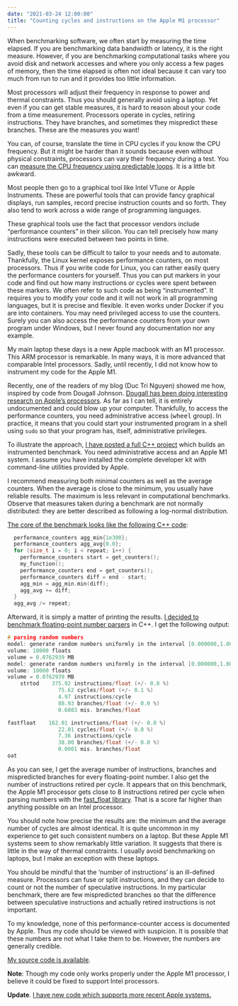 ```yaml
---
date: "2021-03-24 12:00:00"
title: "Counting cycles and instructions on the Apple M1 processor"
---
```




When benchmarking software, we often start by measuring the time elapsed. If you are benchmarking data bandwidth or latency, it is the right measure. However, if you are benchmarking computational tasks where you avoid  disk and network accesses and where you only access a few pages of memory, then the time elapsed is often not ideal because it can vary too much from run to run and it provides too little information.

Most processors will adjust their frequency in response to power and thermal constraints. Thus you should generally avoid using a laptop. Yet even if you can get stable measures, it is hard to reason about your code from a time measurement. Processors operate in cycles, retiring instructions. They have branches, and sometimes they mispredict these branches. These are the measures you want!

You can, of course, translate the time in CPU cycles if you know the CPU frequency. But it might be harder than it sounds because even without physical constraints, processors can vary their frequency during a test. You can [measure the CPU frequency using predictable loops](/lemire/blog/2019/05/19/measuring-the-system-clock-frequency-using-loops-intel-and-arm/). It is a little bit awkward.

Most people then go to a graphical tool like Intel VTune or Apple Instruments. These are powerful tools that can provide fancy graphical displays, run samples, record precise instruction counts and so forth. They also tend to work across a wide range of programming languages.

These graphical tools use the fact that processor vendors include &ldquo;performance counters&rdquo; in their silicon. You can tell precisely how many instructions were executed between two points in time.

Sadly, these tools can be difficult to tailor to your needs and to automate. Thankfully, the Linux kernel exposes performance counters, on most processors. Thus if you write code for Linux, you can rather easily query the performance counters for yourself. Thus you can put markers in your code and find out how many instructions or cycles were spent between these markers. We often refer to such code as being &ldquo;instrumented&rdquo;. It requires you to modify your code and it will not work in all programming languages, but it is precise and flexible. It even works under Docker if you are into containers. You may need privileged  access to use the counters. Surely you can also access the performance counters from your own program under Windows, but I never found any documentation nor any example.

My main laptop these days is a new Apple macbook with an M1 processor. This ARM processor is remarkable. In many ways, it is more advanced that comparable Intel processors. Sadly, until recently, I did not know how to instrument my code for the Apple M1.

Recently, one of the readers of my blog (Duc Tri Nguyen) showed me how, inspired by code from Dougall Johnson. [Dougall has been doing interesting research on Apple&rsquo;s processors](https://github.com/dougallj/applecpu). As far as I can tell, it is entirely undocumented and could blow up your computer. Thankfully, to access the performance counters, you need administrative access (<tt>wheel</tt> group). In practice, it means that you could start your instrumented program in a shell using <code>sudo</code> so that your program has, itself, administrative privileges.

To illustrate the approach, [I have posted a full C++ project](https://github.com/lemire/Code-used-on-Daniel-Lemire-s-blog/tree/master/2021/03/24) which builds an instrumented benchmark. You need administrative access and an Apple M1 system. I assume you have installed the complete developer kit with command-line utilities provided by Apple.

I recommend measuring both minimal counters as well as the average counters. When the average is close to the minimum, you usually have reliable results. The maximum is less relevant in computational benchmarks. Observe that measures taken during a benchmark are not normally distributed: they are better described as following a log-normal distribution.

[The core of the benchmark looks like the following C++ code](https://github.com/lemire/Code-used-on-Daniel-Lemire-s-blog/tree/master/2021/03/24):
```C
  performance_counters agg_min{1e300};
  performance_counters agg_avg{0.0};
  for (size_t i = 0; i < repeat; i++) {
    performance_counters start = get_counters();
    my_function();
    performance_counters end = get_counters();
    performance_counters diff = end - start;
    agg_min = agg_min.min(diff);
    agg_avg += diff;
  }
  agg_avg /= repeat;
```


Afterward, it is simply a matter of printing the results. [I decided to benchmark floating-point number parsers](/lemire/blog/2021/01/29/number-parsing-at-a-gigabyte-per-second/) in C++. I get the following output:
```C
# parsing random numbers
model: generate random numbers uniformly in the interval [0.000000,1.000000]
volume: 10000 floats
volume = 0.0762939 MB
model: generate random numbers uniformly in the interval [0.000000,1.000000]
volume: 10000 floats
volume = 0.0762939 MB
    strtod    375.92 instructions/float (+/- 0.0 %)
                75.62 cycles/float (+/- 0.1 %)
                4.97 instructions/cycle
                88.93 branches/float (+/- 0.0 %)
                0.6083 mis. branches/float

fastfloat    162.01 instructions/float (+/- 0.0 %)
                22.01 cycles/float (+/- 0.0 %)
                7.36 instructions/cycle
                38.00 branches/float (+/- 0.0 %)
                0.0001 mis. branches/float
oat
```


As you can see, I get the average  number of instructions, branches and mispredicted branches for every floating-point number. I also get the number of instructions retired per cycle. It appears that on this benchmark, the Apple M1 processor gets close to 8 instructions retired per cycle when parsing numbers with the [fast_float library](https://github.com/fastfloat/fast_float). That is a score far higher than anything possible on an Intel processor.

You should note how precise the results are: the minimum and the average number of cycles are almost identical. It is quite uncommon in my experience to get such consistent numbers on a laptop. But these Apple M1 systems seem to show remarkably little variation. It suggests that there is little in the way of thermal constraints. I usually avoid benchmarking on laptops, but I make an exception with these laptops.

You should be mindful that the &lsquo;number of instructions&rsquo; is an ill-defined measure. Processors can fuse or split instructions, and they can decide to count or not the number of speculative instructions. In my particular benchmark, there are few mispredicted branches so that the difference between speculative instructions and actually retired instructions is not important.

To my knowledge, none of this performance-counter access is documented by Apple. Thus my code should be viewed with suspicion. It is possible that these numbers are not what I take them to be. However, the numbers are generally credible.

[My source code is available](https://github.com/lemire/Code-used-on-Daniel-Lemire-s-blog/tree/master/2021/03/24).

__Note__: Though my code only works properly under the Apple M1 processor, I believe it could be fixed to support Intel processors.

__Update__. [I have new code which supports more recent Apple systems.](/lemire/blog/2023/03/21/counting-cycles-and-instructions-on-arm-based-apple-systems/)

